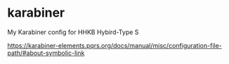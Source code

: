 # karabiner
My Karabiner config for HHKB Hybird-Type S 


https://karabiner-elements.pqrs.org/docs/manual/misc/configuration-file-path/#about-symbolic-link
